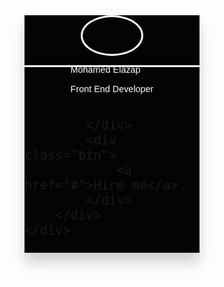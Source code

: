 

<head>
    <meta charset="UTF-8">
    <meta http-equiv="X-UA-Compatible" content="IE=edge">
    <meta name="viewport" content="width=device-width, initial-scale=1.0">
    <link rel="preconnect" href="https://fonts.googleapis.com">
    <link rel="preconnect" href="https://fonts.gstatic.com" crossorigin>
    <link href="https://fonts.googleapis.com/css2?family=Poppins:wght@300;400;600&display=swap" rel="stylesheet">
    <link rel="stylesheet" href="https://cdnjs.cloudflare.com/ajax/libs/font-awesome/5.15.4/css/all.min.css"/>
    <title>Cool profile Card</title>
      <style>
        * {
  padding: 0;
  margin: 0;
  box-sizing: border-box;
}
body {
  font-family: "poppins", sans-serif;
}
.main-container {
  position: absolute;
  top: 50%;
  left: 50%;
  transform: translate(-50%, -50%);
}
.container {
  position: relative;
  width: 280px;
  height: 380px;
  background: #040404;
  box-shadow: 0 15px 18px rgba(179, 179, 179, 0.6);
  display: flex;
  flex-direction: column;
  align-items: center;
  justify-content: space-evenly;
  overflow: hidden;
  z-index: 1;
  font-size: 0.9rem;
}
.profile-pic {
  width: 100px;
  height: 100px;
  background: url(../img/01.png);
  border: 3px solid #fff;
  border-radius: 50%;
}
.layer {
  position: absolute;
  top: 21%;
  width: 100%;
  height: 3px;
  background: #fff;
  transition: 0.4s ease;
  z-index: -1;
  overflow: hidden;
}
.detailes {
  color: #fff;
}
.skills {
  font-size: 1.5rem;
}
.skills i {
  margin: 0 0.3rem;
  opacity: 0;
  transition: 0.4s ease;
}
.fa-html5 {
  color: #e34c26;
}
.fa-css3-alt {
  color: #0098ff;
}
.fa-js {
  color: #f0db4f;
}
.fa-react {
  color: #61dafb;
}
.fa-angular {
  color: #dd1b16;
}
.btn a {
  display: block;
  text-decoration: none;
  width: 200px;
  height: 50px;
  border: 1px solid #fff;
  border-radius: 35px;
  text-align: center;
  line-height: 50px;
  color: #fff;
  letter-spacing: 2px;
  transition: 0.4s ease;
}
.container:hover .layer {
  height: 100%;
}
.container:hover .detailes {
  color: #040404;
}
.container:hover .btn a {
  border-color: #040404;
  color: #040404;
}
.container:hover .btn:hover a {
  background-color: #040404;
  color: #fff;
}
.container:hover .skills i {
  opacity: 1;
}
    </style>
</head>
<body>
    <div class="main-container">
        <div class="container">
            <div class="profile-pic"></div>
            <div class="layer"></div>
            <div class="detailes">
                <p>Mohamed Elazap</p>
                <p>Front End Developer</p>
            </div>
            <div class="skills">
                <i class="fab fa-html5"></i>
                <i class="fab fa-css3-alt"></i>
                <i class="fab fa-js"></i>
                <i class="fab fa-react"></i>
                <i class="fab fa-angular"></i>
                
            </div>
            <div class="btn">
                <a href="#">Hire me</a>
            </div>
        </div>
    </div>
</body>

